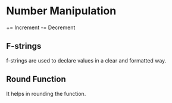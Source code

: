 # Number Manipulation
+= Increment 
-= Decrement

## F-strings
f-strings are used to declare values in a clear and formatted way.
## Round Function
It helps in rounding the function.
